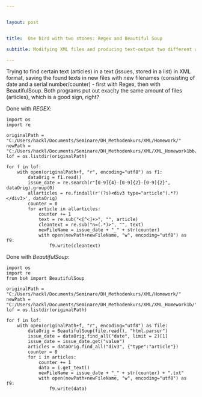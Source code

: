 ```yaml
---


layout: post


title:  One bird with two stones: Regex and Beautiful Soup

subtitle: Modifying XML files and producing text-output two different ways

---
```

Trying to find certain text (articles) in a text (issues, stored in a list) in XML format, saving the found texts in new files with new filenames (consisting of date and a serial number/counter) - first with Regex, then with BeautifulSoup. Both programs put out exaclty the same amount of files (articles), which is a good sign, right?

Done with *REGEX*:

~~~
import os
import re

originalPath = "C:/Users/hackl/Documents/Seminare/DH_Methodenkurs/XML/Homework/"
newPath = "C:/Users/hackl/Documents/Seminare/DH_Methodenkurs/XML/XML_Homework1bb/"
lof = os.listdir(originalPath)

for f in lof:
    with open(originalPath+f, "r", encoding="utf8") as f1:
        dataOrig = f1.read()
        issue_date = re.search(r"[0-9]{4}-[0-9]{2}-[0-9]{2}", dataOrig).group(0)
        allarticles = re.findall(r'(?s)<div3 type="article"(.*?)</div3>', dataOrig)
        counter = 0
        for article in allarticles:
            counter += 1
            text = re.sub("<[^<]+>", "", article)
            cleantext = re.sub("n=(.*)>", "", text)
            newFileName = issue_date + "_" + str(counter)
            with open(newPath+newFileName, "w", encoding="utf8") as f9:
                f9.write(cleantext)
~~~

Done with *BeautifulSoup*:

~~~
import os
import re
from bs4 import BeautifulSoup

originalPath = "C:/Users/hackl/Documents/Seminare/DH_Methodenkurs/XML/Homework/"
newPath = "C:/Users/hackl/Documents/Seminare/DH_Methodenkurs/XML/XML_Homework1b/"
lof = os.listdir(originalPath)

for f in lof:
    with open(originalPath+f, "r", encoding="utf8") as file:
        dataOrig = BeautifulSoup(file.read(), "html.parser")
        issue_date = dataOrig.find_all("date", limit = 2)[1]
        issue_date = issue_date.get("value")
        articles = dataOrig.find_all("div3", {"type":"article"})
        counter = 0
        for i in articles:
            counter += 1
            data = i.get_text()
            newFileName = issue_date + "_" + str(counter) + ".txt"
            with open(newPath+newFileName, "w", encoding="utf8") as f9:
                f9.write(data)
~~~
